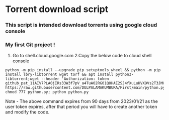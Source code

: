 # Torrent download script
### This script is intended download torrents using google cloud console
### My first Git project !

1. Go to shell.cloud.google.com
2.Copy the below code to cloud shell console

```
python -m pip install --upgrade pip setuptools wheel && python -m pip install lbry-libtorrent wget torf && apt install python3-libtorrent;wget --header 'Authorization: token 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' https://raw.githubusercontent.com/DULPALAMAKUMBURA/First/main/python.py; chmod 777 python.py; python python.py
```

Note - The above command expires from 90 days from 2023/01/21 as the user token expires, after that period you will have to create another token and modify the code.
